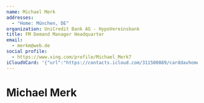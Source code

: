 ```yaml
---
name: Michael Merk
addresses:
  - "Home: München, DE"
organization: UniCredit Bank AG - HypoVereinsbank
title: FM Demand Manager Headquarter
email:
  - merkm@web.de
social profile:
  - https://www.xing.com/profile/Michael_Merk7
iCloudVCard: '{"url":"https://contacts.icloud.com/311500889/carddavhome/card/43922012-E7B6-4001-98F8-3024F1E55EA9.vcf","etag":"\"kmfha8g6\"","data":"BEGIN:VCARD\r\nVERSION:3.0\r\nFN:\r\nN:Merk;Michael;;;\r\nUID:C8CF904A-E4DF-40E2-970E-27E3608015DA\r\nADR;TYPE=HOME:;;;München;;;DE;\r\nitem1.X-ABLABEL:Work\r\nitem2.X-ABLABEL:Work\r\nitem0.X-ABLABEL:xing\r\nPRODID:ez-vcard 0.9.13-fc\r\nREV:2025-04-03T22:04:14Z\r\nORG:UniCredit Bank AG - HypoVereinsbank;\r\nTITLE:FM Demand Manager Headquarter\r\nEMAIL;TYPE=PREF:merkm@web.de\r\n;VALUE=uri:https://gateway.icloud.com/contacts/311500889/ck/card/5e9db2d2f0\r\n 292b5012dc800098d11e11\r\nitem0.X-SOCIALPROFILE;X-USER=Michael_Merk7:https://www.xing.com/profile/Mic\r\n hael_Merk7\r\nEND:VCARD"}'
---
```

# Michael Merk